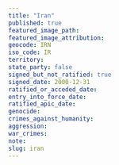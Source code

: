 ```yaml
---
title: "Iran"
published: true
featured_image_path:
featured_image_attribution:
geocode: IRN
iso_code: IR
territory:
state_party: false
signed_but_not_ratified: true
signed_date: 2000-12-31
ratified_or_acceded_date:
entry_into_force_date:
ratified_apic_date:
genocide:
crimes_against_humanity:
aggression:
war_crimes:
note:
slug: iran
---
```

